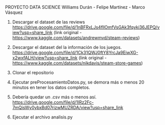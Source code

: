 PROYECTO DATA SCIENCE
Williams Durán - Felipe Martínez - Marco Vásquez


1) Descargar el dataset de las reviews 
https://drive.google.com/file/d/1nBFRxLJs4fllOmfVsGAk3fqyki36JEPQ/view?usp=share_link
(link original - https://www.kaggle.com/datasets/andrewmvd/steam-reviews)

2) Descargar el dataset del la información de los juegos.
https://drive.google.com/file/d/1Ck31QWJ0ftY8YrcJa9EiwXG-x2wxfALH/view?usp=share_link
(link original - https://www.kaggle.com/datasets/nikdavis/steam-store-games)

3) Clonar el repositorio

4) Ejecutar preProcesamientoDatos.py, se demora más o menos 20 minutos en tener los datos completos.

5) Debería quedar un .csv más o menos así.
https://drive.google.com/file/d/1IRz2Fc-7mQisWy0ybxBd07rizwMUZRDA/view?usp=share_link

6) Ejecutar el archivo analisis.py
